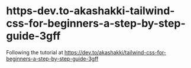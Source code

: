 # https-dev.to-akashakki-tailwind-css-for-beginners-a-step-by-step-guide-3gff
Following the tutorial at https://dev.to/akashakki/tailwind-css-for-beginners-a-step-by-step-guide-3gff
